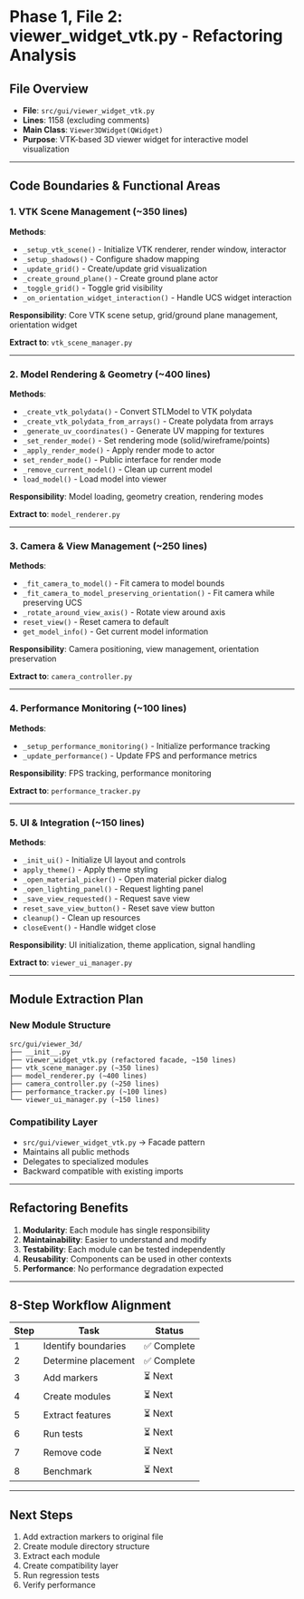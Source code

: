 # Phase 1, File 2: viewer_widget_vtk.py - Refactoring Analysis

## File Overview
- **File**: `src/gui/viewer_widget_vtk.py`
- **Lines**: 1158 (excluding comments)
- **Main Class**: `Viewer3DWidget(QWidget)`
- **Purpose**: VTK-based 3D viewer widget for interactive model visualization

---

## Code Boundaries & Functional Areas

### 1. **VTK Scene Management** (~350 lines)
**Methods**:
- `_setup_vtk_scene()` - Initialize VTK renderer, render window, interactor
- `_setup_shadows()` - Configure shadow mapping
- `_update_grid()` - Create/update grid visualization
- `_create_ground_plane()` - Create ground plane actor
- `_toggle_grid()` - Toggle grid visibility
- `_on_orientation_widget_interaction()` - Handle UCS widget interaction

**Responsibility**: Core VTK scene setup, grid/ground plane management, orientation widget

**Extract to**: `vtk_scene_manager.py`

---

### 2. **Model Rendering & Geometry** (~400 lines)
**Methods**:
- `_create_vtk_polydata()` - Convert STLModel to VTK polydata
- `_create_vtk_polydata_from_arrays()` - Create polydata from arrays
- `_generate_uv_coordinates()` - Generate UV mapping for textures
- `_set_render_mode()` - Set rendering mode (solid/wireframe/points)
- `_apply_render_mode()` - Apply render mode to actor
- `set_render_mode()` - Public interface for render mode
- `_remove_current_model()` - Clean up current model
- `load_model()` - Load model into viewer

**Responsibility**: Model loading, geometry creation, rendering modes

**Extract to**: `model_renderer.py`

---

### 3. **Camera & View Management** (~250 lines)
**Methods**:
- `_fit_camera_to_model()` - Fit camera to model bounds
- `_fit_camera_to_model_preserving_orientation()` - Fit camera while preserving UCS
- `_rotate_around_view_axis()` - Rotate view around axis
- `reset_view()` - Reset camera to default
- `get_model_info()` - Get current model information

**Responsibility**: Camera positioning, view management, orientation preservation

**Extract to**: `camera_controller.py`

---

### 4. **Performance Monitoring** (~100 lines)
**Methods**:
- `_setup_performance_monitoring()` - Initialize performance tracking
- `_update_performance()` - Update FPS and performance metrics

**Responsibility**: FPS tracking, performance monitoring

**Extract to**: `performance_tracker.py`

---

### 5. **UI & Integration** (~150 lines)
**Methods**:
- `_init_ui()` - Initialize UI layout and controls
- `apply_theme()` - Apply theme styling
- `_open_material_picker()` - Open material picker dialog
- `_open_lighting_panel()` - Request lighting panel
- `_save_view_requested()` - Request save view
- `reset_save_view_button()` - Reset save view button
- `cleanup()` - Clean up resources
- `closeEvent()` - Handle widget close

**Responsibility**: UI initialization, theme application, signal handling

**Extract to**: `viewer_ui_manager.py`

---

## Module Extraction Plan

### New Module Structure
```
src/gui/viewer_3d/
├── __init__.py
├── viewer_widget_vtk.py (refactored facade, ~150 lines)
├── vtk_scene_manager.py (~350 lines)
├── model_renderer.py (~400 lines)
├── camera_controller.py (~250 lines)
├── performance_tracker.py (~100 lines)
└── viewer_ui_manager.py (~150 lines)
```

### Compatibility Layer
- `src/gui/viewer_widget_vtk.py` → Facade pattern
- Maintains all public methods
- Delegates to specialized modules
- Backward compatible with existing imports

---

## Refactoring Benefits

1. **Modularity**: Each module has single responsibility
2. **Maintainability**: Easier to understand and modify
3. **Testability**: Each module can be tested independently
4. **Reusability**: Components can be used in other contexts
5. **Performance**: No performance degradation expected

---

## 8-Step Workflow Alignment

| Step | Task | Status |
|------|------|--------|
| 1 | Identify boundaries | ✅ Complete |
| 2 | Determine placement | ✅ Complete |
| 3 | Add markers | ⏳ Next |
| 4 | Create modules | ⏳ Next |
| 5 | Extract features | ⏳ Next |
| 6 | Run tests | ⏳ Next |
| 7 | Remove code | ⏳ Next |
| 8 | Benchmark | ⏳ Next |

---

## Next Steps

1. Add extraction markers to original file
2. Create module directory structure
3. Extract each module
4. Create compatibility layer
5. Run regression tests
6. Verify performance

